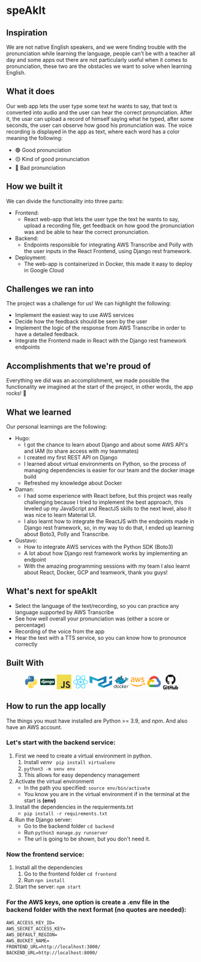 # speAkIt

## Inspiration
We are not native English speakers, and we were finding trouble with the pronunciation while learning the language, people can't be with a teacher all day and some apps out there are not particularly useful when it comes to pronunciation, these two are the obstacles we want to solve when learning English.

## What it does
Our web app lets the user type some text he wants to say, that text is converted into audio and the user can hear the correct pronunciation. After it, the usar can upload a record of himself saying what he typed, after some seconds, the user can observe how good his pronunciation was. The voice recording is displayed in the app as text, where each word has a color meaning the following:

- 🟢 Good pronunciation
- 🟡 Kind of good pronunciation
- 🔴 Bad pronunciation

## How we built it
We can divide the functionality into three parts:
- Frontend:
  - React web-app that lets the user type the text he wants to say, upload a recording file, get feedback on how good the pronunciation was and be able to hear the correct pronunciation.
- Backend: 
  - Endpoints responsible for integrating AWS Transcribe and Polly with the user inputs in the React Frontend, using Django rest framework.
- Deployment:
  - The web-app is containerized in Docker, this made it easy to deploy in Google Cloud 
  
## Challenges we ran into
The project was a challenge for us! We can highlight the following:
- Implement the easiest way to use AWS services
- Decide how the feedback should be seen by the user
- Implement the logic of the response from AWS Transcribe in order to have a detailed feedback. 
- Integrate the Frontend made in React with the Django rest framework endpoints 

## Accomplishments that we're proud of
Everything we did was an accomplishment, we made possible the functionality we imagined at the start of the project, in other words, the app rocks! 🎸

## What we learned
Our personal learnings are the following:
- Hugo:
  - I got the chance to learn about Django and about some AWS API's and IAM (to share access with my teammates)
  - I created my first REST API on Django
  - I learned about virtual environments on Python, so the process of managing dependencies is easier for our team and the docker image build
  - Refreshed my knowledge about Docker
- Daman:
  - I had some experience with React before, but this project was really challenging because I tried to implement the best approach, this leveled up my JavaScript and ReactJS skills to the next level, also it was nice to learn Material UI.
  - I also learnt how to integrate the ReactJS with the endpoints made in Django rest framework, so, in my way to do that, I ended up learning about Boto3, Polly and Transcribe.
- Gustavo: 
  - How to integrate AWS services with the Python SDK (Boto3)
  - A lot about how Django rest framework works by implementing an endpoint
  - With the amazing programming sessions with my team I also learnt about React, Docker, GCP and teamwork, thank you guys!  


## What's next for speAkIt
- Select the language of the text/recording, so you can practice any language supported by AWS Transcribe
- See how well overall your pronunciation was (either a score or percentage)
- Recording of the voice from the app
- Hear the text with a TTS service, so you can know how to pronounce correctly

## Built With
<p align="center">
<img src="https://raw.githubusercontent.com/devicons/devicon/2ae2a900d2f041da66e950e4d48052658d850630/icons/python/python-original.svg" alt="python" width="40" height="40"/>
<img src="https://raw.githubusercontent.com/devicons/devicon/2ae2a900d2f041da66e950e4d48052658d850630/icons/django/django-original.svg" alt="django" width="40" height="40"/>
<img src="https://raw.githubusercontent.com/devicons/devicon/2ae2a900d2f041da66e950e4d48052658d850630/icons/javascript/javascript-original.svg" alt="js" width="40" height="40"/>
<img src="https://raw.githubusercontent.com/devicons/devicon/2ae2a900d2f041da66e950e4d48052658d850630/icons/react/react-original.svg" alt="react" width="40" height="40"/>
<img src="https://raw.githubusercontent.com/devicons/devicon/2ae2a900d2f041da66e950e4d48052658d850630/icons/materialui/materialui-original.svg" alt="html" width="60" height="40"/>
<img src="https://raw.githubusercontent.com/devicons/devicon/2ae2a900d2f041da66e950e4d48052658d850630/icons/docker/docker-original-wordmark.svg" alt="go" width="40" height="40"/>
<img src="https://raw.githubusercontent.com/devicons/devicon/2ae2a900d2f041da66e950e4d48052658d850630/icons/amazonwebservices/amazonwebservices-plain-wordmark.svg" alt="go" width="40" height="40"/>
<img src="https://raw.githubusercontent.com/devicons/devicon/2ae2a900d2f041da66e950e4d48052658d850630/icons/googlecloud/googlecloud-original.svg" alt="go" width="40" height="40"/>
<img src="https://raw.githubusercontent.com/devicons/devicon/2ae2a900d2f041da66e950e4d48052658d850630/icons/github/github-original-wordmark.svg" alt="go" width="40" height="40"/>
</p>

## How to run the app locally

The things you must have installed are Python >= 3.9, and npm. And also have an AWS account.

### Let's start with the backend service:

1. First we need to create a virtual environment in python.
   1. Install _venv_ ``` pip install virtualenv```
   2. ``` python3 -m venv env ```
   3. This allows for easy dependency management
2. Activate the virtual environment
   - In the path you specified: ```source env/bin/activate```
   - You know you are in the virtual environment if in the terminal at the start is __(env)__
3. Install the dependencies in the requierments.txt
   - ```pip install -r requirements.txt```
4. Run the Django server:
   - Go to the backend folder ```cd backend```
   - Run ```python3 manage.py runserver```
   - The url is going to be shown, but you don't need it.

### Now the frontend service:
1. Install all the dependencies
   1. Go to the frontend folder ```cd frontend```
   2. Run ```npn install```
2. Start the server: ```npm start```


### For the AWS keys, one option is create a .env file in the backend folder with the next format (no quotes are needed):
```
AWS_ACCESS_KEY_ID=
AWS_SECRET_ACCESS_KEY=
AWS_DEFAULT_REGION=
AWS_BUCKET_NAME=
FRONTEND_URL=http://localhost:3000/
BACKEND_URL=http://localhost:8000/
```
